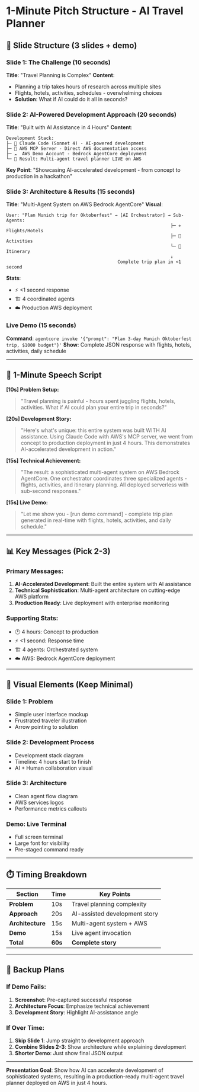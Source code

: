# 1-Minute Pitch Structure - AI Travel Planner

## 🎯 **Slide Structure (3 slides + demo)**

### **Slide 1: The Challenge (10 seconds)**
**Title**: "Travel Planning is Complex"
**Content**:
- Planning a trip takes hours of research across multiple sites
- Flights, hotels, activities, schedules - overwhelming choices
- **Solution**: What if AI could do it all in seconds?

### **Slide 2: AI-Powered Development Approach (20 seconds)**  
**Title**: "Built with AI Assistance in 4 Hours"
**Content**:
```
Development Stack:
├─ 🤖 Claude Code (Sonnet 4) - AI-powered development
├─ 🔗 AWS MCP Server - Direct AWS documentation access  
├─ ☁️  AWS Demo Account - Bedrock AgentCore deployment
└─ 🚀 Result: Multi-agent travel planner LIVE on AWS
```
**Key Point**: "Showcasing AI-accelerated development - from concept to production in a hackathon"

### **Slide 3: Architecture & Results (15 seconds)**
**Title**: "Multi-Agent System on AWS Bedrock AgentCore"
**Visual**:
```
User: "Plan Munich trip for Oktoberfest" → [AI Orchestrator] → Sub-Agents:
                                                              ├─ ✈️ Flights/Hotels  
                                                              ├─ 🏰 Activities
                                                              └─ 📅 Itinerary
                                                              ↓
                                          Complete trip plan in <1 second
```
**Stats**: 
- ⚡ <1 second response
- 🏗️ 4 coordinated agents  
- ☁️ Production AWS deployment

### **Live Demo (15 seconds)**
**Command**: `agentcore invoke '{"prompt": "Plan 3-day Munich Oktoberfest trip, $1000 budget"}'`
**Show**: Complete JSON response with flights, hotels, activities, daily schedule

---

## 🎤 **1-Minute Speech Script**

**[10s] Problem Setup:**
> "Travel planning is painful - hours spent juggling flights, hotels, activities. What if AI could plan your entire trip in seconds?"

**[20s] Development Story:**
> "Here's what's unique: this entire system was built WITH AI assistance. Using Claude Code with AWS's MCP server, we went from concept to production deployment in just 4 hours. This demonstrates AI-accelerated development in action."

**[15s] Technical Achievement:**
> "The result: a sophisticated multi-agent system on AWS Bedrock AgentCore. One orchestrator coordinates three specialized agents - flights, activities, and itinerary planning. All deployed serverless with sub-second responses."

**[15s] Live Demo:**
> "Let me show you - [run demo command] - complete trip plan generated in real-time with flights, hotels, activities, and daily schedule."

---

## 📊 **Key Messages (Pick 2-3)**

### Primary Messages:
1. **AI-Accelerated Development**: Built the entire system with AI assistance  
2. **Technical Sophistication**: Multi-agent architecture on cutting-edge AWS platform
3. **Production Ready**: Live deployment with enterprise monitoring

### Supporting Stats:
- 🕐 4 hours: Concept to production
- ⚡ <1 second: Response time  
- 🏗️ 4 agents: Orchestrated system
- ☁️ AWS: Bedrock AgentCore deployment

---

## 🎨 **Visual Elements (Keep Minimal)**

### Slide 1: Problem
- Simple user interface mockup
- Frustrated traveler illustration
- Arrow pointing to solution

### Slide 2: Development Process  
- Development stack diagram
- Timeline: 4 hours start to finish
- AI + Human collaboration visual

### Slide 3: Architecture
- Clean agent flow diagram
- AWS services logos
- Performance metrics callouts

### Demo: Live Terminal
- Full screen terminal
- Large font for visibility
- Pre-staged command ready

---

## ⏱️ **Timing Breakdown**

| Section | Time | Key Points |
|---------|------|------------|
| **Problem** | 10s | Travel planning complexity |
| **Approach** | 20s | AI-assisted development story |
| **Architecture** | 15s | Multi-agent system + AWS |
| **Demo** | 15s | Live agent invocation |
| **Total** | **60s** | **Complete story** |

---

## 🚨 **Backup Plans**

### If Demo Fails:
1. **Screenshot**: Pre-captured successful response
2. **Architecture Focus**: Emphasize technical achievement
3. **Development Story**: Highlight AI-assistance angle

### If Over Time:
1. **Skip Slide 1**: Jump straight to development approach
2. **Combine Slides 2-3**: Show architecture while explaining development
3. **Shorter Demo**: Just show final JSON output

---

**Presentation Goal**: Show how AI can accelerate development of sophisticated systems, resulting in a production-ready multi-agent travel planner deployed on AWS in just 4 hours.